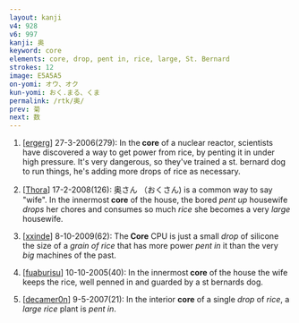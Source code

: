 ```yaml
---
layout: kanji
v4: 928
v6: 997
kanji: 奥
keyword: core
elements: core, drop, pent in, rice, large, St. Bernard
strokes: 12
image: E5A5A5
on-yomi: オウ、オク
kun-yomi: おく.まる、くま
permalink: /rtk/奥/
prev: 菊
next: 数
---
```


1) [<a href="http://kanji.koohii.com/profile/ergerg">ergerg</a>] 27-3-2006(279): In the<strong> core</strong> of a nuclear reactor, scientists have discovered a way to get power from rice, by penting it in under high pressure. It&#039;s very dangerous, so they&#039;ve trained a st. bernard dog to run things, he&#039;s adding more drops of rice as necessary.

2) [<a href="http://kanji.koohii.com/profile/Thora">Thora</a>] 17-2-2008(126): 奥さん （おくさん) is a common way to say &quot;wife&quot;. In the innermost<strong> core</strong> of the house, the bored <em>pent up</em> housewife <em>drops</em> her chores and consumes so much <em>rice</em> she becomes a very <em>large</em> housewife.

3) [<a href="http://kanji.koohii.com/profile/xxinde">xxinde</a>] 8-10-2009(62): The<strong> Core</strong> CPU is just a small <em>drop</em> of silicone the size of a <em>grain of rice</em> that has more power <em>pent in</em> it than the very <em>big</em> machines of the past.

4) [<a href="http://kanji.koohii.com/profile/fuaburisu">fuaburisu</a>] 10-10-2005(40): In the innermost<strong> core</strong> of the house the wife keeps the rice, well penned in and guarded by a st bernards dog.

5) [<a href="http://kanji.koohii.com/profile/decamer0n">decamer0n</a>] 9-5-2007(21): In the interior <strong>core</strong> of a single <em>drop</em> of <em>rice</em>, a <em>large</em> <em>rice</em> plant is <em>pent in</em>.


